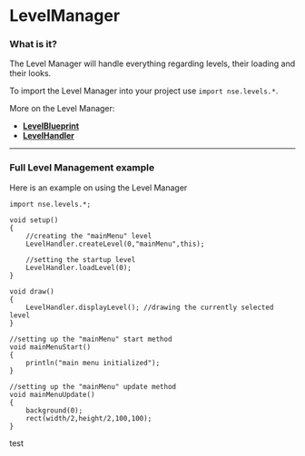 # **LevelManager**

### What is it?

The Level Manager will handle everything regarding levels, their loading and their looks.

To import the Level Manager into your project use `import nse.levels.*`.

More on the Level Manager:
  * **[LevelBlueprint](https://github.com/dfmolinari/nSlavingEngine-Processing/wiki/LevelBlueprint)**
  * **[LevelHandler](https://github.com/dfmolinari/nSlavingEngine-Processing/wiki/LevelHandler)**

---

### Full Level Management example

Here is an example on using the Level Manager

```
import nse.levels.*;

void setup()
{
    //creating the "mainMenu" level
    LevelHandler.createLevel(0,"mainMenu",this);

    //setting the startup level
    LevelHandler.loadLevel(0);
}

void draw()
{
    LevelHandler.displayLevel(); //drawing the currently selected level
}

//setting up the "mainMenu" start method
void mainMenuStart()
{
    println("main menu initialized");
}

//setting up the "mainMenu" update method
void mainMenuUpdate()
{
    background(0);
    rect(width/2,height/2,100,100);
}
```

<div height:"100%";width:"160px";position:"fixed";z-index:"1";top:"0";left:"0";overflow-x:"hidden";padding-top:"20px";>
<a padding:"6px,8px,6px,16px";text-decoration:"none";font-size:"25px";color:"#818181";display:"block";>test</a>
</div>
